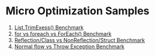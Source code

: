 # Micro Optimization Samples

1.  [List.TrimExess() Benchmark](/List-TrimExess-Benchmark)
2.  [for vs foreach vs ForEach() Benchmark](/For-ForEach-Benchmark)
3.  [Reflection/Class vs NonReflection/Struct Benchmark](/Reflection-NonReflection-Benchmark)
3.  [Normal flow vs Throw Exception Benchmark](/Throw-Exception-Benchmark)
